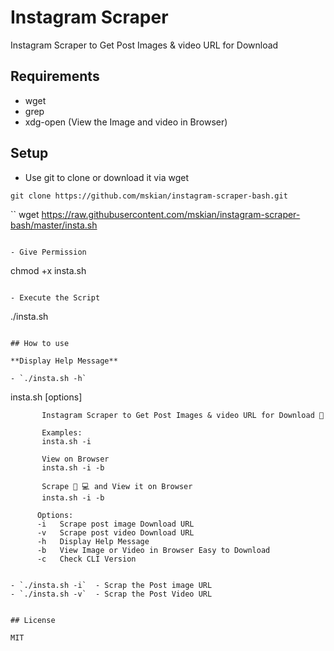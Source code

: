 # Instagram Scraper

Instagram Scraper to Get Post Images &amp; video URL for Download

## Requirements

- wget
- grep
- xdg-open (View the Image and video in Browser)

## Setup

- Use git to clone or download it via wget

```
git clone https://github.com/mskian/instagram-scraper-bash.git
```

``
wget https://raw.githubusercontent.com/mskian/instagram-scraper-bash/master/insta.sh
```

- Give Permission

```
chmod +x insta.sh
```

- Execute the Script

```
./insta.sh
```

## How to use

**Display Help Message**

- `./insta.sh -h`

```
insta.sh [options]

           Instagram Scraper to Get Post Images & video URL for Download 📲
        
           Examples:
           insta.sh -i

           View on Browser 
           insta.sh -i -b

           Scrape 👩 💻 and View it on Browser 
           insta.sh -i -b

          Options:
          -i   Scrape post image Download URL
          -v   Scrape post video Download URL
          -h   Display Help Message
          -b   View Image or Video in Browser Easy to Download
          -c   Check CLI Version
```

- `./insta.sh -i`  - Scrap the Post image URL
- `./insta.sh -v`  - Scrap the Post Video URL


## License

MIT

